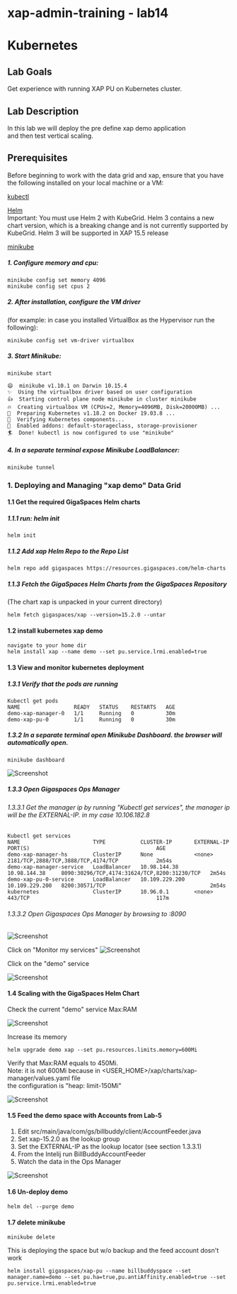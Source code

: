 # xap-admin-training - lab14

# Kubernetes

## Lab Goals

Get experience with running XAP PU on Kubernetes cluster. <br /> 

## Lab Description
In this lab we will deploy the pre define xap demo application <br /> 
and then test vertical scaling. <br />

## Prerequisites
Before beginning to work with the data grid and xap, 
ensure that you have the following installed on your local machine or a VM: <br />

[kubectl](https://kubernetes.io/docs/tasks/tools/install-kubectl/)

[Helm](https://docs.helm.sh/using_helm/#quickstart-guide) <br />
Important: You must use Helm 2 with KubeGrid. 
Helm 3 contains a new chart version, which is a breaking change and is not currently supported by KubeGrid.
Helm 3 will be supported in XAP 15.5 release

[minikube](https://kubernetes.io/docs/setup/minikube/) <br />
##### 1. Configure memory and cpu:

    minikube config set memory 4096
    minikube config set cpus 2
    
##### 2. After installation, configure the VM driver 
(for example: in case you installed VirtualBox as the Hypervisor run the following):

    minikube config set vm-driver virtualbox
    
##### 3. Start Minikube:

    minikube start
    
    😄  minikube v1.10.1 on Darwin 10.15.4
    ✨  Using the virtualbox driver based on user configuration
    👍  Starting control plane node minikube in cluster minikube
    🔥  Creating virtualbox VM (CPUs=2, Memory=4096MB, Disk=20000MB) ...
    🐳  Preparing Kubernetes v1.18.2 on Docker 19.03.8 ...
    🔎  Verifying Kubernetes components...
    🌟  Enabled addons: default-storageclass, storage-provisioner
    🏄  Done! kubectl is now configured to use "minikube"
    
##### 4. In a separate terminal expose Minikube LoadBalancer:
 
    minikube tunnel
    

### 1. Deploying and Managing "xap demo" Data Grid
#### 1.1  Get the required GigaSpaces Helm charts
##### 1.1.1 run: helm init

    helm init

##### 1.1.2 Add xap Helm Repo to the Repo List 
 
    helm repo add gigaspaces https://resources.gigaspaces.com/helm-charts
    
##### 1.1.3 Fetch the GigaSpaces Helm Charts from the GigaSpaces Repository 
(The chart xap is unpacked in your current directory)

    helm fetch gigaspaces/xap --version=15.2.0 --untar
    
#### 1.2  install kubernetes xap demo
    navigate to your home dir
    helm install xap --name demo --set pu.service.lrmi.enabled=true
     
#### 1.3  View and monitor kubernetes deployment
##### 1.3.1 Verify that the pods are running

    Kubectl get pods
    NAME                 READY   STATUS    RESTARTS   AGE
    demo-xap-manager-0   1/1     Running   0          30m
    demo-xap-pu-0        1/1     Running   0          30m

##### 1.3.2 In a separate terminal open Minikube Dashboard. the browser will automatically open.

    minikube dashboard
       
![Screenshot](./Pictures/Picture1.png)

##### 1.3.3 Open Gigaspaces Ops Manager
###### 1.3.3.1 Get the manager ip by running "Kubectl get services", the manager ip will be the EXTERNAL-IP. in my case 10.106.182.8

    Kubectl get services
    NAME                       TYPE           CLUSTER-IP       EXTERNAL-IP      PORT(S)                                        AGE
    demo-xap-manager-hs        ClusterIP      None             <none>           2181/TCP,2888/TCP,3888/TCP,4174/TCP            2m54s
    demo-xap-manager-service   LoadBalancer   10.98.144.38     10.98.144.38     8090:30296/TCP,4174:31624/TCP,8200:31230/TCP   2m54s
    demo-xap-pu-0-service      LoadBalancer   10.109.229.200   10.109.229.200   8200:30571/TCP                                 2m54s
    kubernetes                 ClusterIP      10.96.0.1        <none>           443/TCP                                        117m

                                   

###### 1.3.3.2 Open Gigaspaces Ops Manager by browsing to <EXTERNAL-IP>:8090 

![Screenshot](./Pictures/Picture2.png)

Click on "Monitor my services"
![Screenshot](./Pictures/Picture3.png)

Click on the "demo" service

![Screenshot](./Pictures/Picture4.png)

#### 1.4  Scaling with the GigaSpaces Helm Chart

Check the current "demo" service Max:RAM

![Screenshot](./Pictures/Picture5.png)

Increase its memory

    helm upgrade demo xap --set pu.resources.limits.memory=600Mi
    
Verify that Max:RAM equals to 450Mi. <br />
Note: it is not 600Mi because in <USER_HOME>/xap/charts/xap-manager/values.yaml file <br />
the configuration is "heap: limit-150Mi" <br /> 


![Screenshot](./Pictures/Picture6.png)

#### 1.5  Feed the demo space with Accounts from Lab-5

1. Edit src/main/java/com/gs/billbuddy/client/AccountFeeder.java <br />
2. Set xap-15.2.0 as the lookup group <br />
3. Set the EXTERNAL-IP as the lookup locator (see section 1.3.3.1) <br />
4. From the Intelij run BillBuddyAccountFeeder <br />
5. Watch the data in the Ops Manager <br />

![Screenshot](./Pictures/Picture7.png)


#### 1.6  Un-deploy demo
    helm del --purge demo
    
#### 1.7  delete minikube
    minikube delete
  
  
This is deploying the space but w/o backup and the feed account dosn't work

    helm install gigaspaces/xap-pu --name billbuddyspace --set manager.name=demo --set pu.ha=true,pu.antiAffinity.enabled=true --set pu.service.lrmi.enabled=true
    
    



